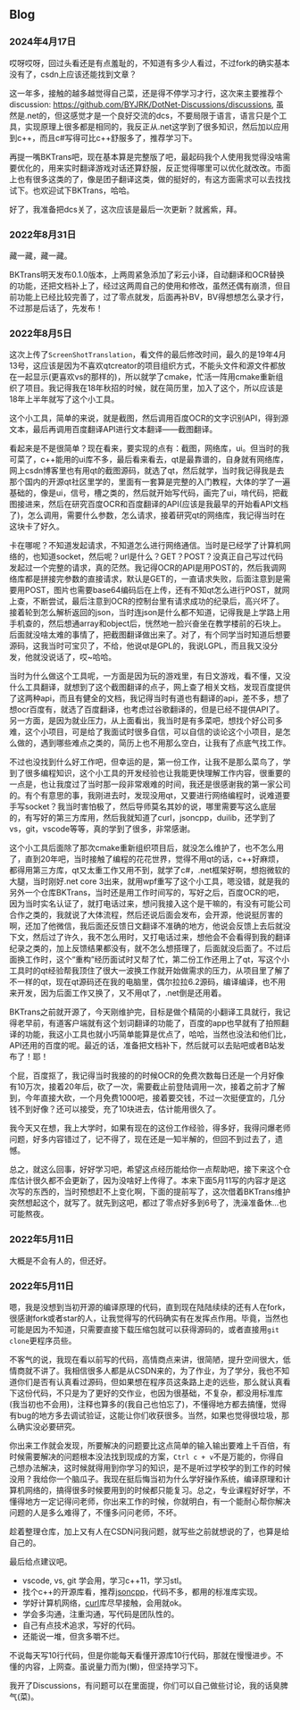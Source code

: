 ## Blog

### 2024年4月17日

哎呀哎呀，回过头看还是有点羞耻的，不知道有多少人看过，不过fork的确实基本没有了，csdn上应该还能找到文章？

这一年多，接触的越多越觉得自己菜，还是得不停学习才行，这次来主要推荐个discussion: 
https://github.com/BYJRK/DotNet-Discussions/discussions, 虽然是.net的，但这感觉才是一个良好交流的dcs，不要局限于语言，语言只是个工具，实现原理上很多都是相同的，我反正从.net这学到了很多知识，然后加以应用到c++，而且c#写得可比c++舒服多了，推荐学习下。

再提一嘴BKTrans吧，现在基本算是完整版了吧，最起码我个人使用我觉得没啥需要优化的，用来实时翻译游戏对话还算舒服，反正觉得哪里可以优化就改改。市面上也有很多这类的了，像是团子翻译这类，做的挺好的，有这方面需求可以去找找试下。也欢迎试下BKTrans，哈哈。

好了，我准备把dcs关了，这次应该是最后一次更新？就酱紫，拜。

### 2022年8月31日

藏一藏，藏一藏。

BKTrans明天发布0.1.0版本，上两周紧急添加了彩云小译，自动翻译和OCR替换的功能，还把文档补上了，经过这两周自己的使用和修改，虽然还偶有崩溃，但目前功能上已经比较完善了，过了零点就发，后面再补BV，BV得想想怎么录才行，不过那是后话了，先发布！

### 2022年8月5日

这次上传了`ScreenShotTranslation`，看文件的最后修改时间，最久的是19年4月13号，这应该是因为不喜欢qtcreator的项目组织方式，不能头文件和源文件都放在一起显示(更喜欢vs的那样的)，所以就学了cmake，忙活一阵用cmake重新组织了项目。我记得我在18年秋招的时候，就在简历里，加入了这个，所以应该是18年上半年就写了这个小工具。

这个小工具，简单的来说，就是截图，然后调用百度OCR的文字识别API，得到源文本，最后再调用百度翻译API进行文本翻译——截图翻译。

看起来是不是很简单？现在看来，要实现的点有：截图，网络库，ui。但当时的我可菜了，c++能用的ui库不多，最后看来看去，qt是最靠谱的，自身就有网络库，网上csdn博客里也有用qt的截图源码，就选了qt，然后就学，当时我记得我是去那个国内的开源qt社区里学的，里面有一套算是完整的入门教程，大体的学了一遍基础的，像是ui，信号，槽之类的，然后就开始写代码，画完了ui，啃代码，把截图接进来，然后在研究百度OCR和百度翻译的API(应该是我最早的开始看API文档了)，怎么调用，需要什么参数，怎么请求，接着研究qt的网络库，我记得当时在这块卡了好久。

卡在哪呢？不知道发起请求，不知道怎么进行网络通信。当时是已经学了计算机网络的，也知道socket，然后呢？url是什么？GET？POST？没真正自己写过代码发起过一个完整的请求，真的茫然。我记得OCR的API是用POST的，然后我调网络库都是拼接完参数的直接请求，默认是GET的，一直请求失败，后面注意到是需要用POST，图片也需要base64编码后在上传，还有不知qt怎么进行POST，就网上查，不断尝试，最后注意到OCR的控制台里有请求成功的纪录后，高兴坏了。接着轮到怎么解析返回的json，当时连json是什么都不知道，记得我是上学路上用手机查的，然后想通array和object后，恍然地一脸兴奋坐在教学楼前的石块上。后面就没啥太难的事情了，把截图翻译做出来了。对了，有个同学当时知道后想要源码，这我当时可宝贝了，不给，他说qt是GPL的，我说LGPL，而且我又没分发，他就没说话了，哎~哈哈。

当时为什么做这个工具呢，一方面是因为玩的游戏里，有日文游戏，看不懂，又没什么工具翻译，就想到了这个截图翻译的点子，网上查了相关文档，发现百度提供了这两种api，而且有健全的文档，我记得当时有道也有翻译的api，差不多，想了想ocr百度有，就选了百度翻译，也考虑过谷歌翻译的，但是已经不提供API了。另一方面，是因为就业压力，从上面看出，我当时是有多菜吧，想找个好公司多难，这个小项目，可是给了我面试时很多自信，可以自信的谈论这个小项目，是怎么做的，遇到哪些难点之类的，简历上也不用那么空白，让我有了点底气找工作。

不过也没找到什么好工作吧，但幸运的是，第一份工作，让我不是那么菜鸟了，学到了很多编程知识，这个小工具的开发经验也让我能更快理解工作内容，很重要的一点是，也让我度过了当时那一段非常艰难的时间，我还是很感谢我的第一家公司的。有个有意思的事，我刚进去时，发现没用qt，又要进行网络编程时，说难道要手写socket？我当时害怕极了，然后导师莫名其妙的说，哪里需要写这么底层的，有写好的第三方库用，然后我就知道了curl，jsoncpp，duilib，还学到了vs，git，vscode等等，真的学到了很多，非常感谢。

这个小工具后面除了那次cmake重新组织项目后，就没怎么维护了，也不怎么用了，直到20年吧，当时接触了编程的花花世界，觉得不用qt的话，c++好麻烦，都得用第三方库，qt又太重工作又用不到，就学了c#，.net框架好啊，想抱微软的大腿，当时刚好.net core 3出来，就用wpf重写了这个小工具，嗯没错，就是我的另外一个仓库BKTrans，当时还是用工作时间写的，写好之后，百度OCR的吧，因为当时实名认证了，就打电话过来，想问我接入这个是干嘛的，有没有可能公司合作之类的，我就说了大体流程，然后还说后面会发布，会开源，他说挺厉害的啊，还加了他微信，我后面还反馈日文翻译不准确的地方，他说会反馈上去后就没下文，然后过了许久，我不怎么用时，又打电话过来，想他会不会看得到我的翻译纪录之类的，加上反馈结果都没有，就不怎么想搭理了，后面就没后面了。不过后面换工作时，这个“重构”经历面试时又帮了忙，第二份工作还用上了qt，写这个小工具时的qt经验帮我顶住了很大一波换工作就开始做需求的压力，从项目里了解了不一样的qt，现在qt源码还在我的电脑里，偶尔拉拉6.2源码，编译编译，也不用来开发，因为后面工作又换了，又不用qt了，.net倒是还用着。

BKTrans之前就开源了，今天刚维护完，目标是做个精简的小翻译工具就行，我记得老早前，有道客户端就有这个划词翻译的功能了，百度的app也早就有了拍照翻译的功能，我这小工具也就小巧简单能算是优点了，哈哈，当然也没法和他们比，API还用的百度的呢。最近的话，准备把文档补下，然后就可以去贴吧或者B站发布了！耶！

个屁，百度抠了，我记得当时我接的的时候OCR的免费次数每日还是一个月好像有10万次，接着20年后，砍了一次，需要截止前登陆调用一次，接着之前才了解到，今年直接大砍，一个月免费1000吧，接着要交钱，不过一次挺便宜的，几分钱不到好像？还可以接受，充了10块进去，估计能用很久了。

我今天又在想，我上大学时，如果有现在的这份工作经验，得多好，我得问爆老师问题，好多内容错过了，记不得了，现在还是一知半解的，但回不到过去了，遗憾。

总之，就这么回事，好好学习吧，希望这点经历能给你一点帮助吧，接下来这个仓库估计很久都不会更新了，因为没啥好上传得了。本来下面5月11写的内容才是这次写的东西的，当时预想赶不上变化啊，下面的提前写了，这次借着BKTrans维护突然想起这个，就写了。就先到这吧，都过了零点好多到6号了，洗澡准备休...也可能熬夜。

### 2022年5月11日

大概是不会有人的，但还好。

### 2022年5月11日

嗯，我是没想到当初开源的编译原理的代码，直到现在陆陆续续的还有人在fork，很感谢fork或者star的人，让我觉得写的代码确实有在发挥点作用。毕竟，当然也可能是因为不知道，只需要直接下载压缩包就可以获得源码的，或者直接用`git clone`更程序员些。

不客气的说，我现在看以前写的代码，高情商点来讲，很简陋，提升空间很大，低情商就不讲了。我相信很多人都是从CSDN来的，为了作业，为了学分，我也不知道你们是否有认真看过源码，但如果想在程序员这条路上走的远些，那么就认真看下这份代码，不只是为了更好的交作业，也因为很基础，不复杂，都没用标准库(我当初也不会用)，注释也算多的(我自己也怕忘了)，不懂得地方都去搞懂，觉得有bug的地方多去调试验证，这能让你们收获很多。当然，如果也觉得很垃圾，那么确实没必要研究。

你出来工作就会发现，所要解决的问题要比这点简单的输入输出要难上千百倍，有时候需要解决的问题根本没法找到现成的方案，`Ctrl c + v`不是万能的，你得自己想办法解决，这时候就得用到你学习的知识，是不是听过学校学的到工作的时候没用？我给你一个脑瓜子。我现在挺后悔当初为什么学好操作系统，编译原理和计算机网络的，搞得很多时候要用到的时候都只能复习。总之，专业课程好好学，不懂得地方一定记得问老师，你出来工作的时候，你就明白，有一个能耐心帮你解决问题的人是多么难得了，不懂多问问老师，不坏。

趁着整理仓库，加上又有人在CSDN问我问题，就写些之前就想说的了，也算是给自己的。

最后给点建议吧。
 - vscode, vs, git 学会用，学习c++11，学习stl。
 - 找个c++的开源库看，推荐[jsoncpp](https://github.com/open-source-parsers/jsoncpp)，代码不多，都用的标准库实现。
 - 学好计算机网络，[curl](https://github.com/curl/curl)库尽早接触，会用就ok。
 - 学会多沟通，注重沟通，写代码是团队性的。
 - 自己有点技术追求，写好的代码。
 - 还能说一堆，但贪多嚼不烂。

不说每天写10行代码，但是你能每天看懂开源库10行代码，那就在慢慢进步。不懂的内容，上网查。虽说量力而为(懒)，但坚持学习下。

我开了Discussions，有问题可以在里面提，你们可以自己做些讨论，我的话臭脾气(菜)。
